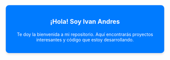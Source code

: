 <div style="display: inline-block; background-color: #007bff; color: #fff; padding: 20px; text-align: center; border-radius: 10px; box-shadow: 0 4px 6px rgba(0, 0, 0, 0.1);">
    <p style="font-size: 20px; font-weight: bold;">¡Hola! Soy Ivan Andres</p>
    <p style="margin-top: 20px;">Te doy la bienvenida a mi repositorio. Aquí encontrarás proyectos interesantes y código que estoy desarrollando.</p>
</div>
